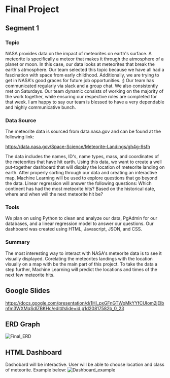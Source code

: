 # Final Project
## Segment 1 
### Topic 
NASA provides data on the impact of meteorites on earth's surface. A meteorite is specifically a meteor that makes it through the atmosphere of a planet or moon. In this case, our data looks at meteorites that break the earth's atmosphere. Our team selected this topic because we have all had a fascination with space from early childhood. Additionally, we are trying to get in NASA's good graces for future job opportunities. ;)
Our team has communicated regularly via slack and a group chat. We also consistently met on Saturdays. Our team dynamic consists of working on the majority of the work together, while ensuring our respective roles are completed for that week. I am happy to say our team is blessed to have a very dependable and highly communicative bunch.

### Data Source 

The meteorite data is sourced from data.nasa.gov and can be found at the following link: 

https://data.nasa.gov/Space-Science/Meteorite-Landings/gh4g-9sfh

The data includes the names, ID's, name types, mass, and coordinates of the meteorites that have hit earth. Using this data, we want to create a well put-together dashboard that will display the location of meteorite landing on earth. After properly sorting through our data and creating an interactive map, Machine Learning will be used to explore questions that go beyond the data. Linear regression will answer the following questions: Which continent has had the most meteorite hits? Based on the historical date, where and when will the next meteorite hit be?

### Tools 

We plan on using Python to clean and analyze our data, PgAdmin for our databases, and a linear regression model to answer our questions. Our dashboard was created using HTML, Javascript, JSON, and CSS.

### Summary 

The most interesting way to interact with NASA's meteorite data is to see it visually displayed. Corelating the meteorites landings with the location visually on a map with be the main part of this project. To take the data a step further, Machine Learning will predict the locations and times of the next few meteorite hits.

## Google Slides
https://docs.google.com/presentation/d/1HI_pxGFnGTWxMkYYfCUIom2jEIbnfm3WXMqSdlZBKHc/edit#slide=id.g1d20817582b_0_23

## ERD Graph
![Final_ERD](https://user-images.githubusercontent.com/111028230/211974218-84185b2d-2c64-4a99-a15f-3ec992160871.PNG)

## HTML Dashboard
Dashobard will be interactive. User will be able to choose location and class of meteorite. Example below:
![Dashboard_example](https://user-images.githubusercontent.com/111028230/211974430-4374246a-9ffd-4eb3-98fb-60da3a7a395d.PNG)

